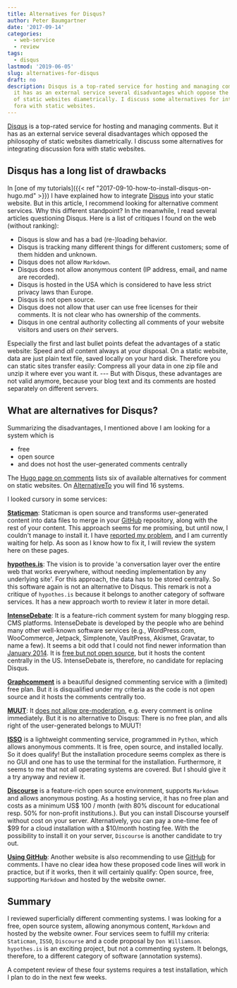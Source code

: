 ```yaml
---
title: Alternatives for Disqus?
author: Peter Baumgartner
date: '2017-09-14'
categories:
  - web-service
  - review
tags:
  - disqus
lastmod: '2019-06-05'
slug: alternatives-for-disqus
draft: no
description: Disqus is a top-rated service for hosting and managing comments. But
  it has as an external service several disadvantages which oppose the philosophy
  of static websites diametrically. I discuss some alternatives for integrating discussion
  fora with static websites.
---
```


[Disqus](https://disqus.com/) is a top-rated service for hosting and managing comments. But it has as an external service several disadvantages which opposed the philosophy of static websites diametrically. I discuss some alternatives for integrating discussion fora with static websites.

## Disqus has a long list of drawbacks

In [one of my tutorials]({{< ref "2017-09-10-how-to-install-disqus-on-hugo.md" >}}) I have explained how to integrate [Disqus](https://disqus.com/) into your static website. But in this article, I recommend looking for alternative comment services. Why this different standpoint? In the meanwhile, I read several articles questioning Disqus. Here is a list of critiques I found on the web (without ranking):

* Disqus is slow and has a bad (re-)loading behavior.
* Disqus is tracking many different things for different customers; some of them hidden and unknown.
* Disqus does not allow `Markdown`.
* Disqus does not allow anonymous content  (IP address, email, and name are recorded). 
* Disqus is hosted in the USA which is considered to have less strict privacy laws than Europe.
* Disqus is not open source.
* Disqus does not allow that user can use free licenses for their comments. It is not clear who has ownership of the comments.
* Disqus in one central authority collecting all comments of your website visitors and users on _their_ servers.

Especially the first and last bullet points defeat the advantages of a static website: Speed and _all_ content always at your disposal. On a static website, data are just plain text file, saved locally on your hard disk. Therefore you can static sites transfer easily: Compress all your data in one zip file and unzip it where ever you want it. --- But with Disqus, these advantages are not valid anymore, because your blog text and its comments are hosted separately on different servers.

## What are alternatives for Disqus?

Summarizing the disadvantages, I mentioned above I am looking for a system which is

* free
* open source
* and does not host the user-generated comments centrally

The [Hugo page on comments](https://gohugo.io/content-management/comments/#comments-alternatives) lists six of available alternatives for comment on static websites. On [AlternativeTo](https://alternativeto.net/software/master-comments-system/) you will find 16 systems. 


I looked cursory in some services:

**[Staticman](https://staticman.net/)**: Staticman is open source and transforms user-generated content into data files to merge in your [GitHub](https://github.com/) repository, along with the rest of your content. This approach seems for me promising, but until now, I couldn't manage to install it. I have [reported my problem](https://github.com/eduardoboucas/staticman/issues/134), and I am currently waiting for help. As soon as I know how to fix it, I will review the system here on these pages.

<!--
**[txtpen](https://txtpen.com/)**: txtpen is proprietary software and collects data on its server. e.g., it does not qualify as a better alternative to Disqus. But txtpen is interesting for another reason: It is a service for commenting inline annotation, but not a good one. There are others with better interfaces and more widespread like the proprietary platform [diigo](https://www.diigo.com/) and especially the open source project [hypothes.is](https://web.hypothes.is/). 

<div class="alert alert-warning" role="alert">
<b>Update 2019-05-31:</b> The txtpen link does not work anymore.
</div>
-->

**[hypothes.is](https://web.hypothes.is/)**: The vision is to provide 'a conversation layer over the entire web that works everywhere, without needing implementation by any underlying site'. For this approach, the data has to be stored centrally. So this software again is not an alternative to Disqus. This remark is not a critique of `hypothes.is` because it belongs to another category of software services. It has a new approach worth to review it later in more detail. 

**[IntenseDebate](http://intensedebate.com/)**: It is a feature-rich comment system for many blogging resp. CMS platforms. IntenseDebate is developed by the people who are behind many other well-known software services (e.g., WordPress.com, WooCommerce, Jetpack, Simplenote, VaultPress, Akismet, Gravatar, to name a few). It seems a bit odd that I could not find newer information than [January 2014](https://blog.intensedebate.com/). It is [free but not open source](https://intensedebate.com/tos), but it hosts the content centrally in the US. IntenseDebate is, therefore, no candidate for replacing Disqus.

**[Graphcomment](https://graphcomment.com/)** is a beautiful designed commenting service with a (limited) free plan. But it is disqualified under my criteria as the code is not open source and it hosts the comments centrally too.

**[MUUT](https://muut.com/)**: It [does not allow pre-moderation](http://learn.muut.com/faq), e.g. every comment is online immediately. But it is no alternative to Disqus: There is no free plan, and alls right of the user-generated belongs to MUUT!

**[ISSO](https://posativ.org/isso/)** is a lightweight commenting service, programmed in `Python`, which allows anonymous comments. It is free, open source, and installed locally. So it does qualify! But the installation procedure seems complex as there is no GUI and one has to use the terminal for the installation. Furthermore, it seems to me that not all operating systems are covered. But I  should give it a try anyway and review it.

**[Discourse](https://www.discourse.org/)** is a feature-rich open source environment, supports `Markdown` and allows anonymous posting. As a hosting service, it has no free plan and costs as a minimum US$ 100  / month (with 80% discount for educational resp. 50% for non-profit institutions.). But you can install Discourse yourself without cost on your server. Alternatively, you can pay a one-time fee of $99 for a cloud installation with a $10/month hosting fee. With the possibility to install it on your server, `Discourse` is another candidate to try out.

**[Using GitHub](http://donw.io/post/github-comments/)**: Another website is also recommending to use [GitHub](https://github.com/) for comments. I have no clear idea how these proposed code lines will work in practice, but if it works, then it will certainly qualify: Open source, free, supporting `Markdown` and hosted by the website owner.

## Summary

I reviewed superficially different commenting systems. I was looking for a free, open source system, allowing anonymous content, `Markdown` and hosted by the website owner. Four services seem to fulfill my criteria: `Staticman`, `ISSO`, `Discourse` and a code proposal by `Don Williamson`. `hypothes.is` is an exciting project, but not a commenting system. It belongs, therefore, to a different category of software (annotation systems). 

A competent review of these four systems requires a test installation, which I plan to do in the next few weeks. 



<span class='Z3988' title='url_ver=Z39.88-2004&amp;ctx_ver=Z39.88-2004&amp;rfr_id=info%3Asid%2Fzotero.org%3A2&amp;rft_val_fmt=info%3Aofi%2Ffmt%3Akev%3Amtx%3Adc&amp;rft.type=blogPost&amp;rft.title=Alternatives%20for%20Disqus?%20::%20Open%20Science%20Education&amp;rft.source=Alternatives%20for%20Disqus?&amp;rft.rights=CC%20BY-SA%204.0&amp;rft.description=Disqus%20is%20a%20top-rated%20service%20for%20hosting%20and%20managing%20comments.%20But%20it%20has%20as%20an%20external%20service%20several%20disadvantages%20which%20oppose%20the%20philosophy%20of%20static%20websites%20diametrically.%20I%20discuss%20some%20alternatives%20for%20integrating%20discussion%20fora%20with%20static%20websites.&amp;rft.identifier=https%3A%2F%2Fnotes.peter-baumgartner.net%2F2017%2F09%2F14%2Falternatives-for-disqus&amp;rft.aufirst=Peter&amp;rft.aulast=Baumgartner&amp;rft.au=Peter%20Baumgartner&amp;rft.date=&amp;rft.language=en'></span>
